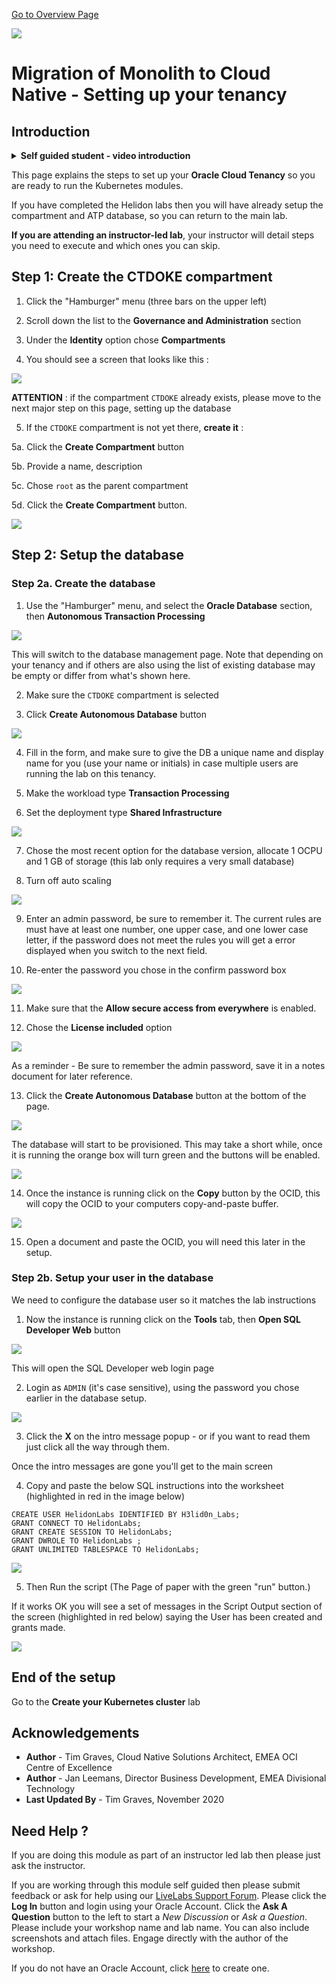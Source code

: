 [Go to Overview Page](../README.md)

![](../../../common/images/customer.logo2.png)

# Migration of Monolith to Cloud Native - Setting up your tenancy



## Introduction

<details><summary><b>Self guided student - video introduction</b></summary>

This video is an introduction to the Kubernetes labs setup - for people who have not done the Helidon and docker sections. Once you've watched it please press the "Back" button on your browser to return to the labs.

[![Kubernetes labs only setup Introduction Video](https://img.youtube.com/vi/o3KqqMqRxPk/0.jpg)](https://youtu.be/o3KqqMqRxPk "Kubernetes labs only setup introduction video")

---

</details>

This page explains the steps to set up your **Oracle Cloud Tenancy** so you are ready to run the Kubernetes modules. 

If you have completed the Helidon labs then you will have already setup the compartment and ATP database, so you can return to the main lab.

**If you are attending an instructor-led lab**, your instructor will detail steps you need to execute and which ones you can skip.

## Step 1: Create the CTDOKE compartment

  1. Click the "Hamburger" menu (three bars on the upper left)

  2. Scroll down the list to the **Governance and Administration** section

  3. Under the **Identity** option chose **Compartments**

  4. You should see a screen that looks like this : 

  ![](images/compartments.png)

  
**ATTENTION** : if the compartment `CTDOKE` already exists, please move to the next major step on this page, setting up the database

  5. If the `CTDOKE` compartment is not yet there, **create it** : 
  
  5a. Click the **Create Compartment** button
  
  5b. Provide a name, description
  
  5c. Chose `root` as the parent compartment
  
  5d. Click the **Create Compartment** button.

  ![](images/create-compartment.png)

## Step 2: Setup the database

### Step 2a. Create the database

  1. Use the "Hamburger" menu, and select the **Oracle Database** section, then **Autonomous Transaction Processing**

  ![](images/db-01-atp-menu.png)

This will switch to the database management page. Note that depending on your tenancy and if others are also using the list of existing database may be empty or differ from what's shown here.

  2. Make sure the `CTDOKE` compartment is selected

  3. Click **Create Autonomous Database** button

  ![](images/db-02-atp-compartment-create.png)

  4. Fill in the form, and make sure to give the DB a unique name and display name for you (use your name or initials) in case multiple users are running the lab on this tenancy.

  5. Make the workload type **Transaction Processing**

  6. Set the deployment type **Shared Infrastructure**

  ![](images/db-03-atp-create-form-identity.png)

  7. Chose the most recent option for the database version, allocate 1 OCPU and 1 GB of storage (this lab only requires a very small database)

  8. Turn off auto scaling

  ![](images/db-04-atp-create-form-config.png)

  9. Enter an admin password, be sure to remember it. The current rules are must have at least one number, one upper case, and one lower case letter, if the password does not meet the rules you will get a error displayed when you switch to the next field.

  10. Re-enter the password you chose in the confirm password box

  ![](images/db-05-atp-create-form-password.png)

  11. Make sure that the **Allow secure access from everywhere** is enabled.

  12. Chose the **License included** option

  ![](images/db-06-atp-create-form-access-and-license.png)

As a reminder - Be sure to remember the admin password, save it in a notes document for later reference.

  13. Click the **Create Autonomous Database** button at the bottom of the page.

  ![](images/db-10-atp-creation-in-progress.png)

The database will start to be provisioned. This may take a short while, once it is running the orange box will turn green and the buttons will be enabled.

  ![](images/db-11-atp-creation-completed.png)

  14. Once the instance is running click on the **Copy** button by the OCID, this will copy the OCID to your computers copy-and-paste buffer.

  ![](images/db-12-atp-get-ocid.png)

  15. Open a document and paste the OCID, you will need this later in the setup.


### Step 2b. Setup your user in the database

We need to configure the database user so it matches the lab instructions

  1. Now the instance is running click on the **Tools** tab, then **Open SQL Developer Web** button

  ![](images/db-20-atp-access-sql-developer-web.png)

This will open the SQL Developer web login page

  2. Login as `ADMIN` (it's case sensitive), using the password you chose earlier in the database setup.

  ![](images/db-21-sql-developer-web-login.png)

  3. Click the **X** on the intro message popup - or if you want to read them just click all the way through them.

Once the intro messages are gone you'll get to the main screen

  4. Copy and paste the below SQL instructions into the worksheet (highlighted in red in the image below)

  ```
CREATE USER HelidonLabs IDENTIFIED BY H3lid0n_Labs;
GRANT CONNECT TO HelidonLabs;
GRANT CREATE SESSION TO HelidonLabs;
GRANT DWROLE TO HelidonLabs ;
GRANT UNLIMITED TABLESPACE TO HelidonLabs;
```

  ![](images/db-22-sql-developer-web-worksheet.png)

  5. Then Run the script (The Page of paper with the green "run" button.) 

If it works OK you will see a set of messages in the Script Output section of the screen (highlighted in red below) saying the User has been created and grants made.

  ![](images/db-23-sql-developer-web-script-output.png)


## End of the setup

Go to the **Create your Kubernetes cluster** lab

## Acknowledgements

* **Author** - Tim Graves, Cloud Native Solutions Architect, EMEA OCI Centre of Excellence
* **Author** - Jan Leemans, Director Business Development, EMEA Divisional Technology
* **Last Updated By** - Tim Graves, November 2020

## Need Help ?

If you are doing this module as part of an instructor led lab then please just ask the instructor.

If you are working through this module self guided then please submit feedback or ask for help using our [LiveLabs Support Forum](https://community.oracle.com/tech/developers/categories/OCI%20Native%20Development). Please click the **Log In** button and login using your Oracle Account. Click the **Ask A Question** button to the left to start a *New Discussion* or *Ask a Question*.  Please include your workshop name and lab name.  You can also include screenshots and attach files.  Engage directly with the author of the workshop.

If you do not have an Oracle Account, click [here](https://profile.oracle.com/myprofile/account/create-account.jspx) to create one.